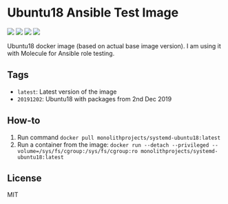# Ubuntu18 Ansible Test Image

<a href="https://github.com/MonolithProjects/docker-systemd-ubuntu18/actions"><img src="https://github.com/MonolithProjects/docker-systemd-ubuntu18/workflows/Dockerfile%20test/badge.svg?branch=master"/></a>
<a href="https://hub.docker.com/repository/docker/monolithprojects/systemd-ubuntu18"><img src="https://img.shields.io/microbadger/image-size/monolithprojects/systemd-ubuntu18/master"/></a>
<a href="https://hub.docker.com/repository/docker/monolithprojects/systemd-ubuntu18"><img src="https://img.shields.io/docker/pulls/monolithprojects/systemd-ubuntu18"/></a>
<a href="https://hub.docker.com/repository/docker/monolithprojects/systemd-ubuntu18"><img src="https://img.shields.io/docker/cloud/automated/monolithprojects/systemd-ubuntu18?maxAge=2592000"/></a>

Ubuntu18 docker image (based on actual base image version). I am using it with Molecule for Ansible role testing.

## Tags

  - `latest`: Latest version of the image
  - `20191202`: Ubuntu18 with packages from 2nd Dec 2019


## How-to

  1. Run command `docker pull monolithprojects/systemd-ubuntu18:latest`  
  2. Run a container from the image: `docker run --detach --privileged --volume=/sys/fs/cgroup:/sys/fs/cgroup:ro monolithprojects/systemd-ubuntu18:latest`  

## License

MIT
